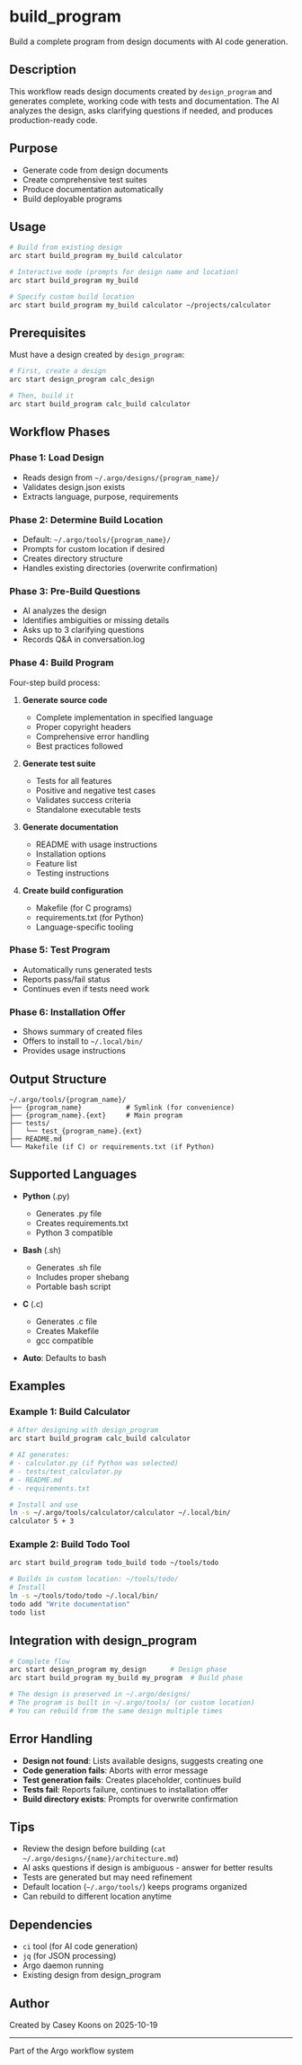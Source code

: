 # build_program

Build a complete program from design documents with AI code generation.

## Description

This workflow reads design documents created by `design_program` and generates complete, working code with tests and documentation. The AI analyzes the design, asks clarifying questions if needed, and produces production-ready code.

## Purpose

- Generate code from design documents
- Create comprehensive test suites
- Produce documentation automatically
- Build deployable programs

## Usage

```bash
# Build from existing design
arc start build_program my_build calculator

# Interactive mode (prompts for design name and location)
arc start build_program my_build

# Specify custom build location
arc start build_program my_build calculator ~/projects/calculator
```

## Prerequisites

Must have a design created by `design_program`:

```bash
# First, create a design
arc start design_program calc_design

# Then, build it
arc start build_program calc_build calculator
```

## Workflow Phases

### Phase 1: Load Design
- Reads design from `~/.argo/designs/{program_name}/`
- Validates design.json exists
- Extracts language, purpose, requirements

### Phase 2: Determine Build Location
- Default: `~/.argo/tools/{program_name}/`
- Prompts for custom location if desired
- Creates directory structure
- Handles existing directories (overwrite confirmation)

### Phase 3: Pre-Build Questions
- AI analyzes the design
- Identifies ambiguities or missing details
- Asks up to 3 clarifying questions
- Records Q&A in conversation.log

### Phase 4: Build Program
Four-step build process:

1. **Generate source code**
   - Complete implementation in specified language
   - Proper copyright headers
   - Comprehensive error handling
   - Best practices followed

2. **Generate test suite**
   - Tests for all features
   - Positive and negative test cases
   - Validates success criteria
   - Standalone executable tests

3. **Generate documentation**
   - README with usage instructions
   - Installation options
   - Feature list
   - Testing instructions

4. **Create build configuration**
   - Makefile (for C programs)
   - requirements.txt (for Python)
   - Language-specific tooling

### Phase 5: Test Program
- Automatically runs generated tests
- Reports pass/fail status
- Continues even if tests need work

### Phase 6: Installation Offer
- Shows summary of created files
- Offers to install to `~/.local/bin/`
- Provides usage instructions

## Output Structure

```
~/.argo/tools/{program_name}/
├── {program_name}           # Symlink (for convenience)
├── {program_name}.{ext}     # Main program
├── tests/
│   └── test_{program_name}.{ext}
├── README.md
└── Makefile (if C) or requirements.txt (if Python)
```

## Supported Languages

- **Python** (.py)
  - Generates .py file
  - Creates requirements.txt
  - Python 3 compatible

- **Bash** (.sh)
  - Generates .sh file
  - Includes proper shebang
  - Portable bash script

- **C** (.c)
  - Generates .c file
  - Creates Makefile
  - gcc compatible

- **Auto**: Defaults to bash

## Examples

### Example 1: Build Calculator
```bash
# After designing with design_program
arc start build_program calc_build calculator

# AI generates:
# - calculator.py (if Python was selected)
# - tests/test_calculator.py
# - README.md
# - requirements.txt

# Install and use
ln -s ~/.argo/tools/calculator/calculator ~/.local/bin/
calculator 5 + 3
```

### Example 2: Build Todo Tool
```bash
arc start build_program todo_build todo ~/tools/todo

# Builds in custom location: ~/tools/todo/
# Install
ln -s ~/tools/todo/todo ~/.local/bin/
todo add "Write documentation"
todo list
```

## Integration with design_program

```bash
# Complete flow
arc start design_program my_design      # Design phase
arc start build_program my_build my_program  # Build phase

# The design is preserved in ~/.argo/designs/
# The program is built in ~/.argo/tools/ (or custom location)
# You can rebuild from the same design multiple times
```

## Error Handling

- **Design not found**: Lists available designs, suggests creating one
- **Code generation fails**: Aborts with error message
- **Test generation fails**: Creates placeholder, continues build
- **Tests fail**: Reports failure, continues to installation offer
- **Build directory exists**: Prompts for overwrite confirmation

## Tips

- Review the design before building (`cat ~/.argo/designs/{name}/architecture.md`)
- AI asks questions if design is ambiguous - answer for better results
- Tests are generated but may need refinement
- Default location (`~/.argo/tools/`) keeps programs organized
- Can rebuild to different location anytime

## Dependencies

- `ci` tool (for AI code generation)
- `jq` (for JSON processing)
- Argo daemon running
- Existing design from design_program

## Author

Created by Casey Koons on 2025-10-19

---
Part of the Argo workflow system
